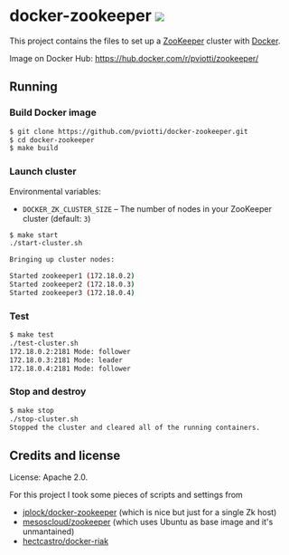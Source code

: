 # docker-zookeeper [![](https://images.microbadger.com/badges/image/pviotti/zookeeper.svg)](https://microbadger.com/images/pviotti/zookeeper)

This project contains the files to set up a [ZooKeeper](https://zookeeper.apache.org/) cluster with [Docker](http://docker.io).

Image on Docker Hub: https://hub.docker.com/r/pviotti/zookeeper/

## Running

### Build Docker image

```bash
$ git clone https://github.com/pviotti/docker-zookeeper.git
$ cd docker-zookeeper
$ make build
```

### Launch cluster

Environmental variables:

- `DOCKER_ZK_CLUSTER_SIZE` – The number of nodes in your ZooKeeper cluster
  (default: `3`)
 
```bash
$ make start
./start-cluster.sh

Bringing up cluster nodes:

Started zookeeper1 (172.18.0.2)
Started zookeeper2 (172.18.0.3)
Started zookeeper3 (172.18.0.4)
```

### Test

```bash
$ make test
./test-cluster.sh
172.18.0.2:2181 Mode: follower
172.18.0.3:2181 Mode: leader
172.18.0.4:2181 Mode: follower
```

### Stop and destroy

```bash
$ make stop
./stop-cluster.sh
Stopped the cluster and cleared all of the running containers.
```

## Credits and license

License: Apache 2.0.  

For this project I took some pieces of scripts and settings from

 - [jplock/docker-zookeeper](https://github.com/jplock/docker-zookeeper) (which is nice but just for a single Zk host)
 - [mesoscloud/zookeeper](https://github.com/mesoscloud/zookeeper) (which uses Ubuntu as base image and it's unmantained)
 - [hectcastro/docker-riak](https://github.com/hectcastro/docker-riak)

